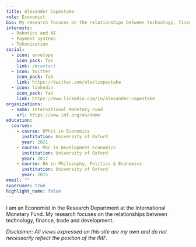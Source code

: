 ```yaml
---
title: Alexander Copestake
role: Economist
bio: My research focuses on the relationships between technology, finance, trade and development.
interests:
  - Robotics and AI
  - Payment systems
  - Tokenization
social:
  - icon: envelope
    icon_pack: fas
    link: /#contact
  - icon: twitter
    icon_pack: fab
    link: https://twitter.com/alexlcopestake
  - icon: linkedin
    icon_pack: fab
    link: https://www.linkedin.com/in/alexander-copestake
organizations:
  - name: International Monetary Fund
    url: https://www.imf.org/en/Home
education:
  courses:
    - course: DPhil in Economics
      institution: University of Oxford
      year: 2021
    - course: MSc in Development Economics
      institution: University of Oxford
      year: 2017
    - course: BA in Philosophy, Politics & Economics
      institution: University of Oxford
      year: 2015
email: ""
superuser: true
highlight_name: false
---
```


I am an Economist in the Research Department at the International Monetary Fund. My research focuses on the relationships between technology, finance, trade and development.

*Disclaimer: All views expressed on this site are my own and do not necessarily reflect the position of the IMF.*
